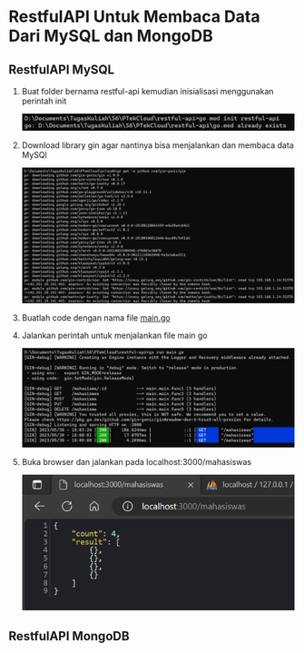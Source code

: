 # RestfulAPI Untuk Membaca Data Dari MySQL dan MongoDB

## RestfulAPI MySQL

1. Buat folder bernama restful-api kemudian inisialisasi menggunakan perintah init

   ![1](6/38.png)

2. Download library gin agar nantinya bisa menjalankan dan membaca data MySQl

   ![2](6/34.png)

3. Buatlah code dengan nama file [main.go](restful-api/main.go)
4. Jalankan perintah untuk menjalankan file main go

   ![3](6/36.png)
  
5. Buka browser dan jalankan pada localhost:3000/mahasiswas

   ![4](6/37.png)
  
## RestfulAPI MongoDB
